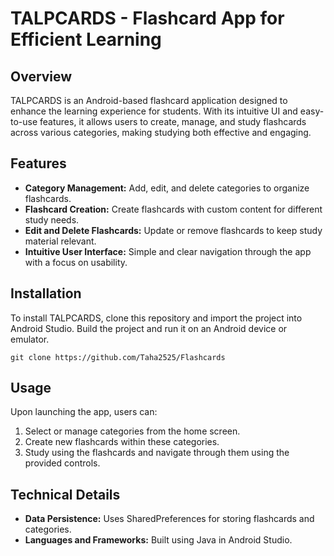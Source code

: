 # TALPCARDS - Flashcard App for Efficient Learning

## Overview
TALPCARDS is an Android-based flashcard application designed to enhance the learning experience for students. With its intuitive UI and easy-to-use features, it allows users to create, manage, and study flashcards across various categories, making studying both effective and engaging.

## Features
- **Category Management:** Add, edit, and delete categories to organize flashcards.
- **Flashcard Creation:** Create flashcards with custom content for different study needs.
- **Edit and Delete Flashcards:** Update or remove flashcards to keep study material relevant.
- **Intuitive User Interface:** Simple and clear navigation through the app with a focus on usability.

## Installation
To install TALPCARDS, clone this repository and import the project into Android Studio. Build the project and run it on an Android device or emulator.

```
git clone https://github.com/Taha2525/Flashcards
```

## Usage
Upon launching the app, users can:
1. Select or manage categories from the home screen.
2. Create new flashcards within these categories.
3. Study using the flashcards and navigate through them using the provided controls.

## Technical Details
- **Data Persistence:** Uses SharedPreferences for storing flashcards and categories.
- **Languages and Frameworks:** Built using Java in Android Studio.
